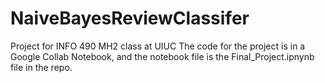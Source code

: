 # NaiveBayesReviewClassifer
Project for INFO 490 MH2 class at UIUC
The code for the project is in a Google Collab Notebook, and the notebook file is the Final_Project.ipnynb file in the repo.
